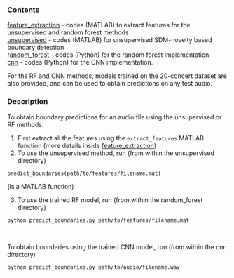 ### Contents
[feature_extraction](feature_extraction) - codes (MATLAB) to extract features for the unsupervised and random forest methods </br>
[unsupervised](unsupervised) - codes (MATLAB) for unsupervised SDM-novelty based boundary detection </br>
[random_forest](random_forest) - codes (Python) for the random forest implementation </br>
[cnn](cnn) - codes (Python) for the CNN implementation. </br>

For the RF and CNN methods, models trained on the 20-concert dataset are also provided, and can be used to obtain predictions on any test audio.

### Description
To obtain boundary predictions for an audio file using the unsupervised or RF methods:
1. First extract all the features using the ```extract_features``` MATLAB function (more details inside [feature_extraction](./feature_extraction))
2. To use the unsupervised method, run (from within the unsupervised directory)
```
predict_boundaries(path/to/features/filename.mat)
```
(is a MATLAB function)

3. To use the trained RF model, run (from within the random_forest directory)
```
python predict_boundaries.py path/to/features/filename.mat
```
</br>

To obtain boundaries using the trained CNN model, run (from within the cnn directory)
```
python predict_boundaries.py path/to/audio/filename.wav
```
